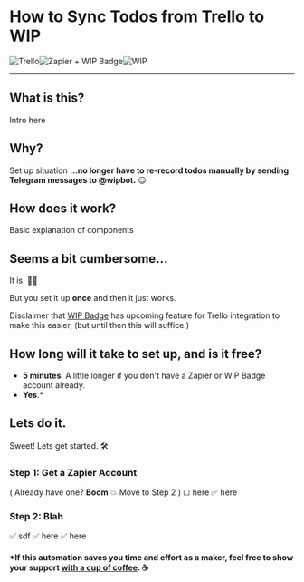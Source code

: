 # How to Sync Todos from Trello to WIP

![Trello](https://notes.ciscospark.com/images/trello-logo.png)![Zapier + WIP Badge](https://emojipedia-us.s3.amazonaws.com/thumbs/120/apple/129/high-voltage-sign_26a1.png)![WIP](https://emojipedia-us.s3.amazonaws.com/thumbs/120/apple/129/construction-sign_1f6a7.png)

---

## What is this?
Intro here

## Why?
Set up situation
**...no longer have to re-record todos manually by sending Telegram messages to @wipbot.** 😌

## How does it work?
Basic explanation of components

## Seems a bit cumbersome...
It is. 🤷‍♂️

But you set it up **once** and then it just works.

Disclaimer that [WIP Badge](https://wipbadge.com/) has upcoming feature for Trello integration to make this easier, (but until then this will suffice.)

## How long will it take to set up, and is it free?
* **5 minutes**. A little longer if you don't have a Zapier or WIP Badge account already.
* **Yes**.*

## Lets do it.
Sweet! Lets get started. 🛠️

### Step 1: Get a Zapier Account
( Already have one? **Boom** 💥 Move to Step 2 )
☐ here
✅ here

### Step 2: Blah
✅ sdf
✅ here
✅ here


#### *If this automation saves you time and effort as a maker, feel free to show your support [with a cup of coffee](https://www.buymeacoffee.com/levidxyz). ☕
